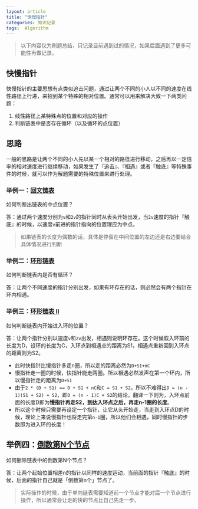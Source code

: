 ```yaml
---
layout: article
title: "快慢指针"
categories: 知识记录
tags:  Algorithm
---
```


> 以下内容仅为刷题总结，只记录目前遇到过的情况，如果后面遇到了更多可能性再做记录。

## 快慢指针

快慢指针的主要思想有点类似追击问题，通过让两个不同的小人以不同的速度在线性路径上行进，来招到某个特殊的相对位置。通常可以用来解决大致一下两类问题：

1. 线性路径上某特殊点的位置和对应的操作
2. 判断链表中是否存在循环（以及循环的点位置）

## 思路

一般的思路是让两个不同的小人先以某一个相对的路径进行移动，之后再以一定倍率的相对速度进行继续移动，如果发生了『追击』、『相遇』或者『触底』等特殊事件的时候，就可以作为解题需要的特殊位置来进行处理。

### 举例一：[回文链表](https://leetcode-cn.com/problems/palindrome-linked-list/)

如何判断出链表的中点位置？

答：通过两个速度分别为`v`和`2v`的指针同时从表头开始出发，当`2v`速度的指针『触底』的时候，以速度`v`前进的指针指向的位置理应为中点。

> 如果链表的长度为偶数的话，具体是停留在中间位置的左边还是右边要结合具体情况进行判断

### 举例二：[环形链表](https://leetcode-cn.com/leetbook/read/linked-list/jbex5/)

如何判断链表内是否有循环？

答：让两个不同速度的指针分别出发，如果有环存在的话，则必然会有两个指针在环内相遇。

### 举例三：[环形链表 II](https://leetcode-cn.com/leetbook/read/linked-list/jjhf6/)

如何判断链表内开始进入环的位置？

答：让两个指针分别以速度`v`和`2v`出发，相遇则说明环存在。这个时候假入环前的长度为D，设环的长度为C，入环点到相遇点的距离为S1，相遇点重新回到入环点的距离则为S2。

* 此时快指针比慢指针多走n圈，所以走的距离必然为`D+S1+nC`
* 慢指针走一圈的时候，快指针能走两圈。所以相遇必然发声在第一个环内，所以慢指针走的距离为`D+S1`
* 由于`2 * (D + S1) == D + S1 + nC`和`C = S1 + S2`，所以不难得出`D = (n - 1)(S1 + S2) + S2`，即`D = (n - 1)C + S2`的结论，翻译一下则为，入环点前面的长度D即为**慢指针再走S2，到达入环点之后，再走n-1圈的长度**。
* 所以这个时候只需要再设定一个指针，让它从头开始走，当走到入环点D的时候，理论上来说慢指针也将走完第`n-1`圈，所以他们会相遇，同时慢指针的步数即为进入环的长度！

## 举例四：[倒数第N个节点](https://leetcode-cn.com/leetbook/read/linked-list/jf1cc/)

如何删除链表中的倒数第N个节点？

答：让两个起始位置相差n的指针以同样的速度运动，当前面的指针『触底』的时候，后面的指针自己就是「倒数第n个」节点了。

> 实际操作的时候，由于单向链表需要知道前一个节点才能对后一个节点进行操作，所以通常会让走的快的节点比自己先走一步。
